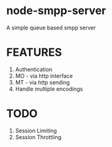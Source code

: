 # node-smpp-server
A simple queue based smpp server

# FEATURES
1. Authentication
2. MO - via http interface
3. MT - via http sending
4. Handle multiple encodings

# TODO
1. Session Limiting
2. Session Throttling


